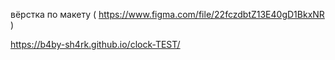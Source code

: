 вёрстка по макету ( https://www.figma.com/file/22fczdbtZ13E40gD1BkxNR )

https://b4by-sh4rk.github.io/clock-TEST/
